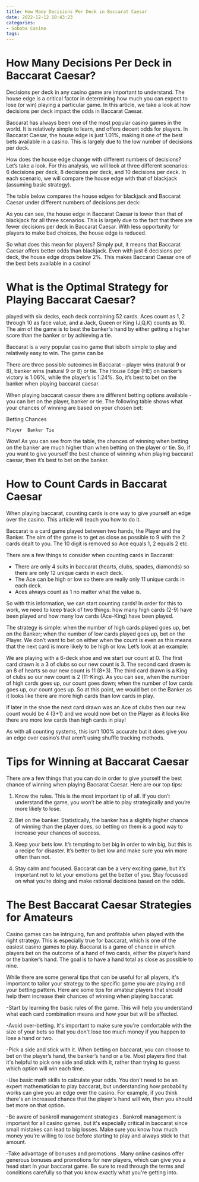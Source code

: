 ```yaml
---
title: How Many Decisions Per Deck in Baccarat Caesar 
date: 2022-12-12 10:43:23
categories:
- Soboba Casino
tags:
---
```



#  How Many Decisions Per Deck in Baccarat Caesar? 

Decisions per deck in any casino game are important to understand. The house edge is a critical factor in determining how much you can expect to lose (or win) playing a particular game. In this article, we take a look at how decisions per deck impact the odds in Baccarat Caesar.

Baccarat has always been one of the most popular casino games in the world. It is relatively simple to learn, and offers decent odds for players. In Baccarat Caesar, the house edge is just 1.01%, making it one of the best bets available in a casino. This is largely due to the low number of decisions per deck.

How does the house edge change with different numbers of decisions? Let’s take a look. For this analysis, we will look at three different scenarios: 6 decisions per deck, 8 decisions per deck, and 10 decisions per deck. In each scenario, we will compare the house edge with that of blackjack (assuming basic strategy).

The table below compares the house edges for blackjack and Baccarat Caesar under different numbers of decisions per deck:

As you can see, the house edge in Baccarat Caesar is lower than that of blackjack for all three scenarios. This is largely due to the fact that there are fewer decisions per deck in Baccarat Caesar. With less opportunity for players to make bad choices, the house edge is reduced.

So what does this mean for players? Simply put, it means that Baccarat Caesar offers better odds than blackjack. Even with just 6 decisions per deck, the house edge drops below 2%. This makes Baccarat Caesar one of the best bets available in a casino!

#  What is the Optimal Strategy for Playing Baccarat Caesar? 

 played with six decks, each deck containing 52 cards. Aces count as 1, 2 through 10 as face value, and a Jack, Queen or King (J,Q,K) counts as 10. The aim of the game is to beat the banker's hand by either getting a higher score than the banker or by achieving a tie.

Baccarat is a very popular casino game that isboth simple to play and relatively easy to win. The game can be

There are three possible outcomes in Baccarat – player wins (natural 9 or 8), banker wins (natural 9 or 8) or tie. The House Edge (HE) on banker’s victory is 1.06%, while the player’s is 1.24%. So, it’s best to bet on the banker when playing baccarat caesar. 

When playing baccarat caesar there are different betting options available - you can bet on the player, banker or tie. The following table shows what your chances of winning are based on your chosen bet: 

  Betting Chances 

    Player  Banker Tie 
Wow! As you can see from the table, the chances of winning when betting on the banker are much higher than when betting on the player or tie. So, if you want to give yourself the best chance of winning when playing baccarat caesar, then it’s best to bet on the banker.

#  How to Count Cards in Baccarat Caesar 

When playing baccarat, counting cards is one way to give yourself an edge over the casino. This article will teach you how to do it. 

Baccarat is a card game played between two hands, the Player and the Banker. The aim of the game is to get as close as possible to 9 with the 2 cards dealt to you. The 10 digit is removed so Ace equals 1, 2 equals 2 etc. 

There are a few things to consider when counting cards in Baccarat: 
- There are only 4 suits in baccarat (hearts, clubs, spades, diamonds) so there are only 12 unique cards in each deck. 
- The Ace can be high or low so there are really only 11 unique cards in each deck. 
- Aces always count as 1 no matter what the value is. 

So with this information, we can start counting cards! In order for this to work, we need to keep track of two things: how many high cards (2-9) have been played and how many low cards (Ace-King) have been played. 

The strategy is simple: when the number of high cards played goes up, bet on the Banker; when the number of low cards played goes up, bet on the Player. We don’t want to bet on either when the count is even as this means that the next card is more likely to be high or low. Let’s look at an example: 

We are playing with a 6-deck shoe and we start our count at 0. The first card drawn is a 3 of clubs so our new count is 3. The second card drawn is an 8 of hearts so our new count is 11 (8+3). The third card drawn is a King of clubs so our new count is 2 (11-King). As you can see, when the number of high cards goes up, our count goes down; when the number of low cards goes up, our count goes up. So at this point, we would bet on the Banker as it looks like there are more high cards than low cards in play. 

If later in the shoe the next card drawn was an Ace of clubs then our new count would be 4 (3+1) and we would now bet on the Player as it looks like there are more low cards than high cards in play! 

As with all counting systems, this isn’t 100% accurate but it does give you an edge over casino’s that aren’t using shuffle tracking methods.

#  Tips for Winning at Baccarat Caesar 

There are a few things that you can do in order to give yourself the best chance of winning when playing Baccarat Caesar. Here are our top tips:

1. Know the rules. This is the most important tip of all. If you don’t understand the game, you won’t be able to play strategically and you’re more likely to lose.

2. Bet on the banker. Statistically, the banker has a slightly higher chance of winning than the player does, so betting on them is a good way to increase your chances of success.

3. Keep your bets low. It’s tempting to bet big in order to win big, but this is a recipe for disaster. It’s better to bet low and make sure you win more often than not.

4. Stay calm and focused. Baccarat can be a very exciting game, but it’s important not to let your emotions get the better of you. Stay focussed on what you’re doing and make rational decisions based on the odds.

#  The Best Baccarat Caesar Strategies for Amateurs

Casino games can be intriguing, fun and profitable when played with the right strategy. This is especially true for baccarat, which is one of the easiest casino games to play. Baccarat is a game of chance in which players bet on the outcome of a hand of two cards, either the player’s hand or the banker’s hand. The goal is to have a hand total as close as possible to nine.

While there are some general tips that can be useful for all players, it's important to tailor your strategy to the specific game you are playing and your betting pattern. Here are some tips for amateur players that should help them increase their chances of winning when playing baccarat:

-Start by learning the basic rules of the game. This will help you understand what each card combination means and how your bet will be affected.

-Avoid over-betting. It's important to make sure you're comfortable with the size of your bets so that you don't lose too much money if you happen to lose a hand or two.

-Pick a side and stick with it. When betting on baccarat, you can choose to bet on the player’s hand, the banker’s hand or a tie. Most players find that it's helpful to pick one side and stick with it, rather than trying to guess which option will win each time.

-Use basic math skills to calculate your odds. You don't need to be an expert mathematician to play baccarat, but understanding how probability works can give you an edge over the casino. For example, if you think there's an increased chance that the player's hand will win, then you should bet more on that option.

-Be aware of bankroll management strategies . Bankroll management is important for all casino games, but it's especially critical in baccarat since small mistakes can lead to big losses. Make sure you know how much money you're willing to lose before starting to play and always stick to that amount.

-Take advantage of bonuses and promotions . Many online casinos offer generous bonuses and promotions for new players, which can give you a head start in your baccarat game. Be sure to read through the terms and conditions carefully so that you know exactly what you're getting into.